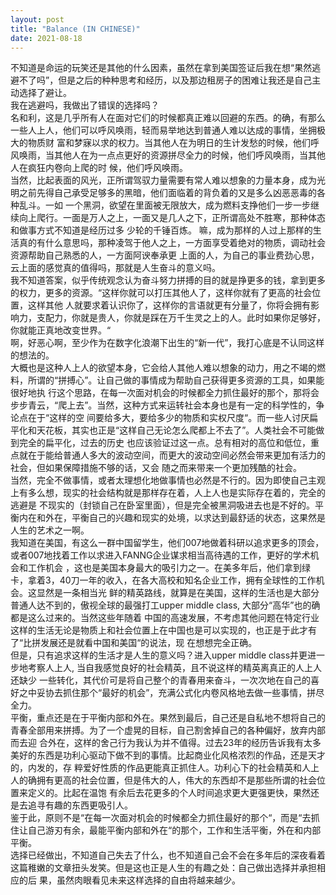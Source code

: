 ```yaml
---
layout: post
title: "Balance (IN CHINESE)"
date: 2021-08-18
---
```

不知道是命运的玩笑还是其他的什么因素，虽然在拿到美国签证后我在想“果然逃避不了吗”，但是之后的种种思考和经历，以及那边租房子的困难让我还是自己主动选择了避让。  
我在逃避吗，我做出了错误的选择吗？  
名和利，这是几乎所有人在面对它们的时候都真正难以回避的东西。的确，有那么一些人上人，他们可以呼风唤雨，轻而易举地达到普通人难以达成的事情，坐拥极大的物质财
富和梦寐以求的权力。当其他人在为明日的生计发愁的时候，他们呼风唤雨，当其他人在为一点点更好的资源拼尽全力的时候，他们呼风唤雨，当其他人在疯狂内卷向上爬的时
候，他们呼风唤雨。  
当然，比起表面的风光，正所谓驾驭力量需要有常人难以想象的力量本身，成为光明之前先得自己承受足够多的黑暗，他们面临着的背负着的又是多么凶恶恶毒的各种乱斗。一如
一个黑洞，欲望在里面被无限放大，成为燃料支挣他们一步一步继续向上爬行。一面是万人之上，一面又是几人之下，正所谓高处不胜寒，那种体态和做事方式不知道是经历过多
少轮的千锤百炼。 嘛，成为那样的人过上那样的生活真的有什么意思吗，那种凌驾于他人之上，一方面享受着绝对的物质，调动社会资源帮助自己熟悉的人，一方面阿谀奉承更
上面的人，为自己的事业费劲心思，云上面的感觉真的值得吗，那就是人生奋斗的意义吗。  
我不知道答案，似乎传统观念认为奋斗努力拼搏的目的就是挣更多的钱，拿到更多的权力，更多的资源。“这样你就可以打压其他人了，这样你就有了更高的社会位置，这样其他
人就要求着认识你了，这样你的言语就更有分量了，你将会拥有影响力，支配力，你就是贵人，你就是踩在万千生灵之上的人。此时如果你足够好，你就能正真地改变世界。“  
啊，好恶心啊，至少作为在数字化浪潮下出生的“新一代”，我打心底是不认同这样的想法的。  
大概也是这种人上人的欲望本身，它会给人其他人难以想象的动力，用之不竭的燃料，所谓的“拼搏心”。让自己做的事情成为帮助自己获得更多资源的工具，如果能很好地执
行这个思路，在每一次面对机会的时候都全力抓住最好的那个，那将会步步青云，“爬上去”。当然，这种方式来运转社会本身也是有一定的科学性的，争论点在于“这样的空
间要给多大，要给多少的物质和实权尺度“。而一些人讨厌扁平化和天花板，其实也正是“这样自己无论怎么爬都上不去了”。人类社会不可能做到完全的扁平化，过去的历史
也应该验证过这一点。总有相对的高位和低位，重点就在于能给普通人多大的波动空间，而更大的波动空间必然会带来更加有活力的社会，但如果保障措施不够的话，又会
随之而来带来一个更加残酷的社会。  
当然，完全不做事情，或者太理想化地做事情也必然是不行的。因为即使自己主观上有多么想，现实的社会结构就是那样存在着，人上人也是实际存在着的，完全的逃避是
不现实的（封锁自己在卧室里面），但是完全被黑洞吸进去也是不好的。平衡内在和外在，平衡自己的兴趣和现实的处境，以求达到最舒适的状态，这果然是人生的艺术之一啊。  
我知道在美国，有这么一群中国留学生，他们007地做着科研以追求更多的顶会，或者007地找着工作以求进入FANNG企业谋求相当高待遇的工作，更好的学术机会和工作机会
，这也是美国本身最大的吸引力之一。在美多年后，他们拿到绿卡，拿着3，40刀一年的收入，在各大高校和知名企业工作，拥有全球性的工作机会。这显然是一条相当光
鲜的精英路线，就算是在美国，这样的生活也是大部分普通人达不到的，傲视全球的最强打工upper middle class, 大部分“高华”也的确都是这么过来的。当然这些年随着
中国的高速发展，不考虑其他问题在特定行业这样的生活无论是物质上和社会位置上在中国也是可以实现的，也正是于此才有了“比拼发展还是就看中国和美国“的说法，现
在想想完全正确。  
但是，只有追求这样的生活才是人生的意义吗？进入upper middle class并更进一步地考察人上人, 当自我感觉良好的社会精英，且不说这样的精英离真正的人上人还缺少
一些转化，其代价可是将自己整个的青春用来奋斗，一次次地在自己的喜好之中妥协去抓住那个“最好的机会”，充满公式化内卷风格地去做一些事情，拼尽全力。  
平衡，重点还是在于平衡内部和外在。果然到最后，自己还是自私地不想将自己的青春全部用来拼搏。为了一个虚晃的目标，自己割舍掉自己的各种偏好，放弃内部而去迎
合外在，这样的舍己行为我认为并不值得。过去23年的经历告诉我有太多美好的东西是功利心驱动下做不到的事情。比起商业化风格浓烈的作品，还是天才的，内发的，存
粹爱好性质的作品更能真正抓住人。功利心下的社会精英和人上人的确拥有更高的社会位置，但是伟大的人，伟大的东西却不是那些所谓的社会位置来定义的。比起在温饱
有余后去花更多的个人时间追求更大更强更快，果然还是去追寻有趣的东西更吸引人。  
鉴于此，原则不是“在每一次面对机会的时候都全力抓住最好的那个“，而是“去抓住让自己游刃有余，最能平衡内部和外在“的那个，工作和生活平衡，外在和内部平衡。  
选择已经做出，不知道自己失去了什么，也不知道自己会不会在多年后的深夜看着这篇稚嫩的文章扭头发笑。但是这也正是人生的有趣之处：自己做出选择并承担相应的后
果，虽然肉眼看见未来这样选择的自由将越来越少。